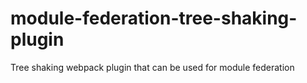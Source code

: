 # module-federation-tree-shaking-plugin
Tree shaking webpack plugin that can be used for module federation
